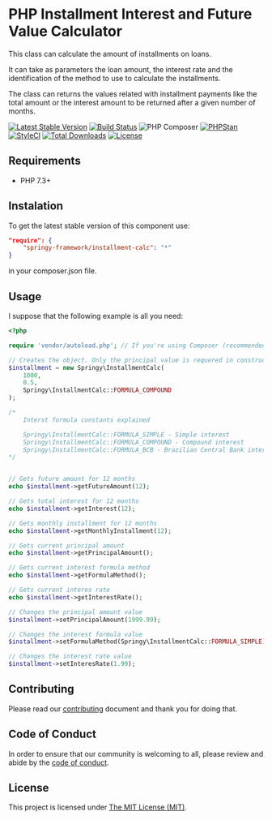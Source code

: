 # PHP Installment Interest and Future Value Calculator

This class can calculate the amount of installments on loans.

It can take as parameters the loan amount, the interest rate and the
identification of the method to use to calculate the installments.

The class can returns the values related with installment payments like the
total amount or the interest amount to be returned after a given number of
months.

[![Latest Stable Version](https://poser.pugx.org/springy-framework/installment-calc/v/stable)](https://packagist.org/packages/springy-framework/installment-calc)
[![Build Status](https://travis-ci.com/springy-framework/installment-calc.svg?branch=main)](https://travis-ci.com/springy-framework/installment-calc)
![PHP Composer](https://github.com/springy-framework/installment-calc/workflows/PHP%20Composer/badge.svg)
[![PHPStan](https://img.shields.io/badge/PHPStan-enabled-brightgreen.svg?style=flat)](https://github.com/phpstan/phpstan)
[![StyleCI](https://github.styleci.io/repos/323458954/shield?style=flat)](https://github.styleci.io/repos/323458954)
[![Total Downloads](https://poser.pugx.org/springy-framework/installment-calc/downloads)](https://packagist.org/packages/springy-framework/installment-calc)
[![License](https://poser.pugx.org/springy-framework/installment-calc/license)](https://packagist.org/packages/springy-framework/installment-calc)

## Requirements

- PHP 7.3+

## Instalation

To get the latest stable version of this component use:

```json
"require": {
    "springy-framework/installment-calc": "*"
}
```

in your composer.json file.

## Usage

I suppose that the following example is all you need:

```php
<?php

require 'vendor/autoload.php'; // If you're using Composer (recommended)

// Creates the object. Only the principal value is requered in constructor.
$installment = new Springy\InstallmentCalc(
    1000,
    0.5,
    Springy\InstallmentCalc::FORMULA_COMPOUND
);

/*
    Interst formula constants explained

    Springy\InstallmentCalc::FORMULA_SIMPLE - Simple interest
    Springy\InstallmentCalc::FORMULA_COMPOUND - Compound interest
    Springy\InstallmentCalc::FORMULA_BCB - Brazilian Central Bank interset formula
*/


// Gets future amount for 12 months
echo $installment->getFutureAmount(12);

// Gets total interest for 12 months
echo $installment->getInterest(12);

// Gets monthly installment for 12 months
echo $installment->getMonthlyInstallment(12);

// Gets current principal amount
echo $installment->getPrincipalAmount();

// Gets current interest formula method
echo $installment->getFormulaMethod();

// Gets current interes rate
echo $installment->getInterestRate();

// Changes the principal amount value
$installment->setPrincipalAmount(1999.99);

// Changes the interest formula value
$installment->setFormulaMethod(Springy\InstallmentCalc::FORMULA_SIMPLE);

// Changes the interest rate value
$installment->setInteresRate(1.99);
```

## Contributing

Please read our [contributing](/CONTRIBUTING.md) document and thank you for
doing that.

## Code of Conduct

In order to ensure that our community is welcoming to all, please review and
abide by the [code of conduct](/CODE_OF_CONDUCT.md).

## License

This project is licensed under [The MIT License (MIT)](/LICENSE).
